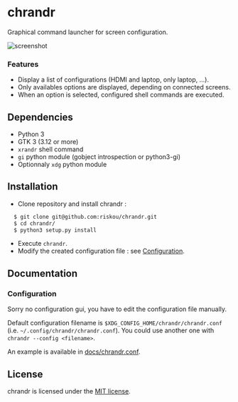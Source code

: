 # chrandr

Graphical command launcher for screen configuration.

![screenshot](https://cloud.githubusercontent.com/assets/7990479/19664496/efafdcfc-9a40-11e6-811c-15f14e3ca1a4.png)

### Features

- Display a list of configurations (HDMI and laptop, only laptop, ...).
- Only availables options are displayed, depending on connected screens.
- When an option is selected, configured shell commands are executed.

## Dependencies

- Python 3
- GTK 3 (3.12 or more)
- `xrandr` shell command
- `gi` python module (gobject introspection or python3-gi)
- Optionnaly `xdg` python module

## Installation

- Clone repository and install chrandr :
```sh
  $ git clone git@github.com:riskou/chrandr.git
  $ cd chrandr/
  $ python3 setup.py install
```
- Execute `chrandr`.
- Modify the created configuration file : see [Configuration](#configuration).

## Documentation

### Configuration

Sorry no configuration gui, you have to edit the configuration file manually.

Default configuration filename is `$XDG_CONFIG_HOME/chrandr/chrandr.conf`
(i.e. `~/.config/chrandr/chrandr.conf`).
You could use another one with `chrandr --config <filename>`.

An example is available in [docs/chrandr.conf](docs/chrandr.conf).

## License

chrandr is licensed under the [MIT license](LICENSE).

